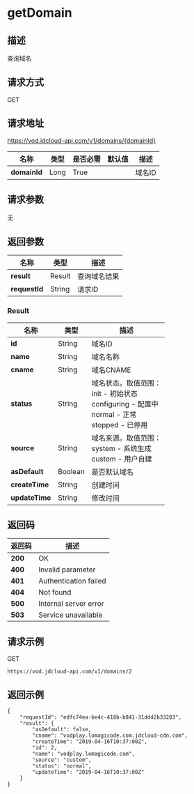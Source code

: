 # getDomain


## 描述
查询域名

## 请求方式
GET

## 请求地址
https://vod.jdcloud-api.com/v1/domains/{domainId}

|名称|类型|是否必需|默认值|描述|
|---|---|---|---|---|
|**domainId**|Long|True| |域名ID|

## 请求参数
无


## 返回参数
|名称|类型|描述|
|---|---|---|
|**result**|Result|查询域名结果|
|**requestId**|String|请求ID|

### Result
|名称|类型|描述|
|---|---|---|
|**id**|String|域名ID|
|**name**|String|域名名称|
|**cname**|String|域名CNAME|
|**status**|String|域名状态。取值范围：<br>  init - 初始状态<br>  configuring - 配置中<br>  normal - 正常<br>  stopped - 已停用<br>|
|**source**|String|域名来源。取值范围：<br>  system - 系统生成<br>  custom - 用户自建<br>|
|**asDefault**|Boolean|是否默认域名|
|**createTime**|String|创建时间|
|**updateTime**|String|修改时间|

## 返回码
|返回码|描述|
|---|---|
|**200**|OK|
|**400**|Invalid parameter|
|**401**|Authentication failed|
|**404**|Not found|
|**500**|Internal server error|
|**503**|Service unavailable|

## 请求示例
GET
```
https://vod.jdcloud-api.com/v1/domains/2

```

## 返回示例
```
{
    "requestId": "edfc74ea-be4c-418b-b841-31ddd2b33203", 
    "result": {
        "asDefault": false, 
        "cname": "vodplay.lomagicode.com.jdcloud-cdn.com", 
        "createTime": "2019-04-16T10:37:00Z", 
        "id": 2, 
        "name": "vodplay.lomagicode.com", 
        "source": "custom", 
        "status": "normal", 
        "updateTime": "2019-04-16T10:37:00Z"
    }
}
```
